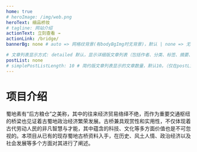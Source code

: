 ```yaml
---
home: true
# heroImage: /img/web.png
heroText: 细品桥妆
# tagline: 网站介绍
actionText: 立刻查看 →
actionLink: /bridge/
bannerBg: none # auto => 网格纹背景(有bodyBgImg时无背景)，默认 | none => 无 | '大图地址' | background: 自定义背景样式       提示：如发现文本颜色不适应你的背景时可以到palette.styl修改$bannerTextColor变量

# 文章列表显示方式: detailed 默认，显示详细版文章列表（包括作者、分类、标签、摘要、分页等）| simple => 显示简约版文章列表（仅标题和日期）| none 不显示文章列表
postList: none
# simplePostListLength: 10 # 简约版文章列表显示的文章数量，默认10。（仅在postList设置为simple时生效）
---
```



# 项目介绍

蜀地素有“后方粮仓”之美称，其中的往来经济贸易络绎不绝，而作为重要交通枢纽的桥梁也见证着古蜀地政治经济繁荣发展。古桥兼具观赏性和实用性，不仅体现着古代劳动人民的非凡智慧与才能，其中蕴含的科技、文化等多方面价值也是不可忽视的。本项目从已有的现存蜀地古桥资料入手，在历史、风土人情、政治经济以及社会发展等多个方面对其进行了阐述。
